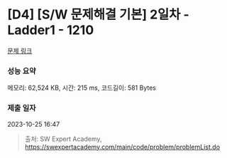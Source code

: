 # [D4] [S/W 문제해결 기본] 2일차 - Ladder1 - 1210 

[문제 링크](https://swexpertacademy.com/main/code/problem/problemDetail.do?contestProbId=AV14ABYKADACFAYh) 

### 성능 요약

메모리: 62,524 KB, 시간: 215 ms, 코드길이: 581 Bytes

### 제출 일자

2023-10-25 16:47



> 출처: SW Expert Academy, https://swexpertacademy.com/main/code/problem/problemList.do
